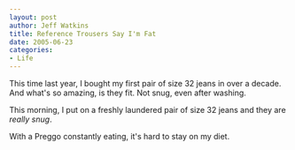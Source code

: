 ```yaml
--- 
layout: post
author: Jeff Watkins
title: Reference Trousers Say I'm Fat
date: 2005-06-23
categories: 
- Life
---
```


This time last year, I bought my first pair of size 32 jeans in over a decade. And what's so amazing, is they fit. Not snug, even after washing.

This morning, I put on a freshly laundered pair of size 32 jeans and they are *really snug*.

With a Preggo constantly eating, it's hard to stay on my diet.